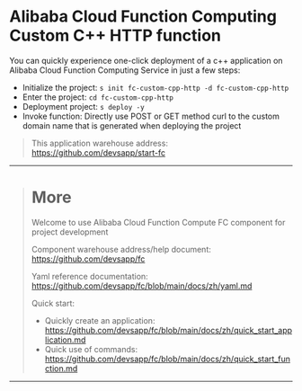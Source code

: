 # Alibaba Cloud Function Computing Custom C++ HTTP function

You can quickly experience one-click deployment of a c++ application on Alibaba Cloud Function Computing Service in just a few steps:

- Initialize the project: `s init fc-custom-cpp-http -d fc-custom-cpp-http`
- Enter the project: `cd fc-custom-cpp-http`
- Deployment project: `s deploy -y`
- Invoke function: Directly use POST or GET method curl to the custom domain name that is generated when deploying the project

> This application warehouse address: https://github.com/devsapp/start-fc

------------------------------------
> # More
> Welcome to use Alibaba Cloud Function Compute FC component for project development
> 
> Component warehouse address/help document: https://github.com/devsapp/fc
> 
> Yaml reference documentation: https://github.com/devsapp/fc/blob/main/docs/zh/yaml.md
> 
> Quick start:
>   - Quickly create an application: https://github.com/devsapp/fc/blob/main/docs/zh/quick_start_application.md
>   - Quick use of commands: https://github.com/devsapp/fc/blob/main/docs/zh/quick_start_function.md
------------------------------------

